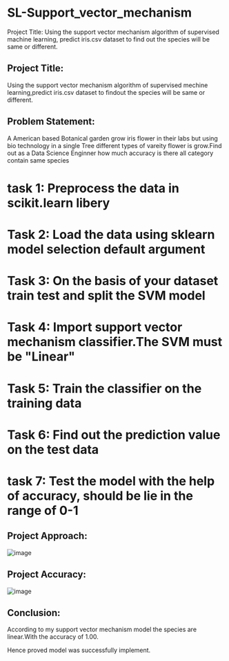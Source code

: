 # SL-Support_vector_mechanism
Project Title: Using the support vector mechanism algorithm of supervised machine learning, predict iris.csv dataset to find out the species will be same or different.
## Project Title:
Using the support vector mechanism algorithm of supervised mechine learning,predict iris.csv dataset to findout the species will be same or different.
## Problem Statement:
A American based Botanical garden grow iris flower in their labs but using bio technology in a single Tree different types of vareity flower is grow.Find out as a Data Science Enginner how much accuracy is there all category contain same species
# task 1: Preprocess the data in scikit.learn libery
# Task 2: Load the data using sklearn model selection default argument
# Task 3: On the basis of your dataset train test and split the SVM model
# Task 4: Import support vector mechanism classifier.The SVM must be "Linear"
# Task 5: Train the classifier on the training data
# Task 6: Find out the prediction value on the test data
# task 7: Test the model with the help of accuracy, should be lie in the range of 0-1

## Project Approach:
![image](https://github.com/VinayAkula23/SL-Support_vector_mechanism/assets/143177088/a75d3400-527f-4f41-ab2f-5335eb6ddaf4)

## Project Accuracy:
![image](https://github.com/VinayAkula23/SL-Support_vector_mechanism/assets/143177088/51532b9a-eed8-4ef0-b474-bac653bae41a)

## Conclusion:
According to my support vector mechanism model the species are linear.With the accuracy of 1.00.

Hence proved model was successfully implement.

